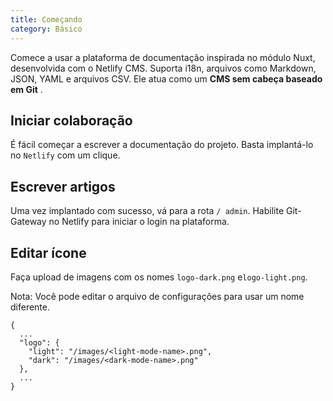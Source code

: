 ```yaml
---
title: Começando
category: Básico
---
```

Comece a usar a plataforma de documentação inspirada no módulo Nuxt, desenvolvida com o Netlify CMS. Suporta i18n, arquivos como Markdown, JSON, YAML e arquivos CSV. Ele atua como um  **CMS sem cabeça baseado em Git** .

## Iniciar colaboração

É fácil começar a escrever a documentação do projeto. Basta implantá-lo no `Netlify` com um clique.

## Escrever artigos

Uma vez implantado com sucesso, vá para a rota `/ admin`. Habilite Git-Gateway no Netlify para iniciar o login na plataforma.

## Editar ícone

Faça upload de imagens com os nomes `logo-dark.png` e`logo-light.png`.

Nota: Você pode editar o arquivo de configurações para usar um nome diferente.

```js[content/settings.json]
{
  ...
  "logo": {
    "light": "/images/<light-mode-name>.png",
    "dark": "/images/<dark-mode-name>.png"
  },
  ...
}
```